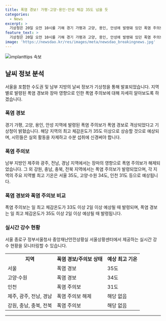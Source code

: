 ```yaml
---
title: 폭염 경보! 가평·고양·용인·안성 체감 35도 넘을 듯
categories:
  - News
excerpt: >
  기상청은 20일 오전 10시를 기해 경기 가평과 고양, 용인, 안성에 발령돼 있던 폭염 주의보를 폭염 경보로 격상한다고 밝혔다. 남부 지방은 제주에서 시작된 장마 영향으로 폭염 주의보가 해제되었으며, 서울은 최고 35도, 고양·수원은 34도 등으로 예보되고 있다. 폭염 경보와 관련하여 시민들에게 안전에 주의할 것을 당부하고 있다.
feature_text: >
  기상청은 20일 오전 10시를 기해 경기 가평과 고양, 용인, 안성에 발령돼 있던 폭염 주의보를 폭염 경보로 격상한다고 밝혔다. 남부 지방은 제주에서 시작된 장마 영향으로 폭염 주의보가 해제되었으며, 서울은 최고 35도, 고양·수원은 34도 등으로 예보되고 있다. 폭염 경보와 관련하여 시민들에게 안전에 주의할 것을 당부하고 있다.
image: 'https://newsdao.kr/res/images/meta/newsdao_breakingnews.jpg'
---
```


<p><img src="https://newsdao.kr/res/images/meta/newsdao_breakingnews.jpg" alt="implanttips 속보" /></p>

<h2 data-ke-size="size26">날씨 정보 분석</h2>

<p data-ke-size="size16">서울을 포함한 수도권 및 남부 지방의 날씨 정보가 기상청을 통해 발표되었습니다. 지역별로 발령된 폭염 경보와 장마 영향으로 인한 폭염 주의보에 대해 자세히 알아보도록 하겠습니다.</p>

<h3>폭염 경보</h3>

<p data-ke-size="size16">경기 가평, 고양, 용인, 안성 지역에 발령된 폭염 주의보가 폭염 경보로 격상되었다고 기상청이 밝혔습니다. 해당 지역의 최고 체감온도가 35도 이상으로 상승할 것으로 예상되며, 시민들은 실외 활동을 자제하고 수분 섭취에 신경써야 합니다.</p>

<h3>폭염 주의보</h3>

<p data-ke-size="size16">남부 지방인 제주와 광주, 전남, 경남 지역에서는 장마의 영향으로 폭염 주의보가 해제되었습니다. 그 외 강원, 충남, 충북, 전북 지역에서는 폭염 주의보가 발령되었으며, 각 지역의 주요 지역별 최고 기온은 서울 35도, 고양·수원 34도, 인천 31도 등으로 예상됩니다.</p>

<h3>폭염 경보와 폭염 주의보 비교</h3>

<p data-ke-size="size16">폭염 주의보는 일 최고 체감온도가 33도 이상 2일 이상 예상될 때 발령되며, 폭염 경보는 일 최고 체감온도가 35도 이상 2일 이상 예상될 때 발령됩니다.</p>

<h3>실시간 강수 현황</h3>

<p data-ke-size="size16">서울 종로구 정부서울청사 중앙재난안전상황실 서울상황센터에서 제공하는 실시간 강수 현황을 모니터링할 수 있습니다.</p>

<table>
    <tr>
        <th>지역</th>
        <th>폭염 경보/주의보 상태</th>
        <th>예상 최고 기온</th>
    </tr>
    <tr>
        <td>서울</td>
        <td>폭염 경보</td>
        <td>35도</td>
    </tr>
    <tr>
        <td>고양·수원</td>
        <td>폭염 경보</td>
        <td>34도</td>
    </tr>
    <tr>
        <td>인천</td>
        <td>폭염 주의보</td>
        <td>31도</td>
    </tr>
    <tr>
        <td>제주, 광주, 전남, 경남</td>
        <td>폭염 주의보 해제</td>
        <td>해당 없음</td>
    </tr>
    <tr>
        <td>강원, 충남, 충북, 전북</td>
        <td>폭염 주의보</td>
        <td>해당 없음</td>
    </tr>
</table>

<hr>

<p data-ke-size="size16"></p>

